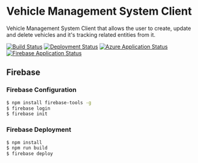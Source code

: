 # Vehicle Management System Client

Vehicle Management System Client that allows the user to create, update and delete vehicles and it's tracking related entities from it.

[![Build Status](https://dev.azure.com/iavivarma/VehicleManagementSystem/_apis/build/status/iAvinashVarma.VehicleManagementClient?branchName=master)](https://dev.azure.com/iavivarma/VehicleManagementSystem/_build/latest?definitionId=4&branchName=master)
[![Deployment Status](https://vsrm.dev.azure.com/iavivarma/_apis/public/Release/badge/49dd5415-fdd4-42f2-b60a-2d10d095065d/3/3)](https://dev.azure.com/iavivarma/VehicleManagementSystem/_release?view=all&_a=releases&definitionId=3)
[![Azure Application Status](https://img.shields.io/website?down_color=lightgrey&down_message=offline&up_color=green&up_message=online&url=https%3A%2F%2Fvehiclemanagementsystemclient.azurewebsites.net)](https://vehiclemanagementsystemclient.azurewebsites.net/)
[![Firebase Application Status](https://img.shields.io/website?down_color=lightgrey&down_message=offline&up_color=green&up_message=online&url=https%3A%2F%2Fvehiclemanagementsystemclient.web.app)](https://vehiclemanagementsystemclient.web.app/)

## Firebase

### Firebase Configuration

```bash
$ npm install firebase-tools -g
$ firebase login
$ firebase init
```

### Firebase Deployment

```bash
$ npm install
$ npm run build
$ firebase deploy
```